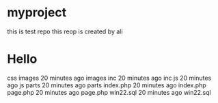 # myproject
this is test repo
this reop is created by ali 
<h1>Hello</h2>
css
images
20 minutes ago
images
inc
20 minutes ago
inc
js
20 minutes ago
js
parts
20 minutes ago
parts
index.php
20 minutes ago
index.php
page.php
20 minutes ago
page.php
win22.sql
20 minutes ago
win22.sql
